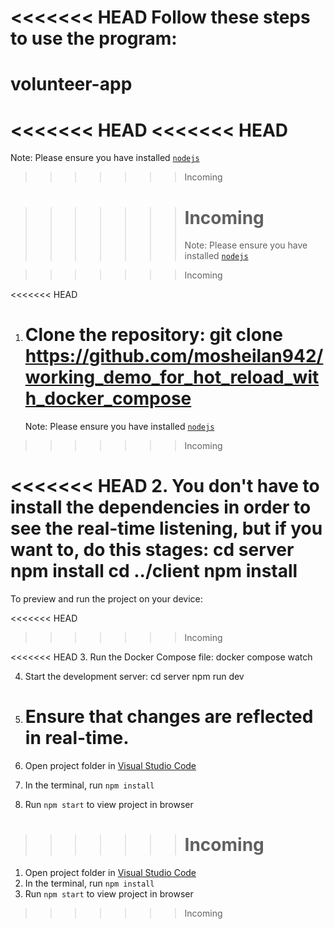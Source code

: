 <<<<<<< HEAD
Follow these steps to use the program:
=======

# volunteer-app

<<<<<<< HEAD
<<<<<<< HEAD
=======
Note: Please ensure you have installed <code><a href="https://nodejs.org/en/download/">nodejs</a></code>

>>>>>>> Incoming

> > > > > > > # Incoming
> > > > > > >
> > > > > > > Note: Please ensure you have installed <code><a href="https://nodejs.org/en/download/">nodejs</a></code>

> > > > > > > Incoming

<<<<<<< HEAD

1. Clone the repository:
   git clone https://github.com/mosheilan942/working_demo_for_hot_reload_with_docker_compose
   =======
   Note: Please ensure you have installed <code><a href="https://nodejs.org/en/download/">nodejs</a></code>

> > > > > > > Incoming

<<<<<<< HEAD 2. You don't have to install the dependencies in order
to see the real-time listening, but if you want to,
do this stages:
cd server
npm install
cd ../client
npm install
=======
To preview and run the project on your device:

<<<<<<< HEAD

> > > > > > > Incoming

<<<<<<< HEAD 3. Run the Docker Compose file:
docker compose watch

4. Start the development server:
   cd server
   npm run dev

5. # Ensure that changes are reflected in real-time.
6. Open project folder in <a href="https://code.visualstudio.com/download">Visual Studio Code</a>
7. In the terminal, run `npm install`
8. Run `npm start` to view project in browser

> > > > > > > # Incoming

1. Open project folder in <a href="https://code.visualstudio.com/download">Visual Studio Code</a>
2. In the terminal, run `npm install`
3. Run `npm start` to view project in browser

> > > > > > > Incoming
